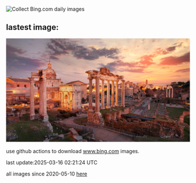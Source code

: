 ![Collect Bing.com daily images](https://github.com/counter2015/bing-daily-images/workflows/Collect%20Bing.com%20daily%20images/badge.svg)
## lastest image:
![](images/img.jpg)

use github actions to download www.bing.com images.

last update:2025-03-16 02:21:24 UTC

all images since 2020-05-10 [here](https://github.com/counter2015/bing-daily-images/tree/master/images) 
